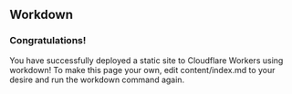 
## Workdown

### Congratulations!

You have successfully deployed a static site to Cloudflare Workers using workdown!
To make this page your own, edit content/index.md to your desire and run the workdown command again.
